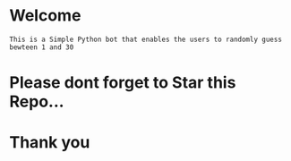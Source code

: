 # Welcome
    This is a Simple Python bot that enables the users to randomly guess bewteen 1 and 30
# Please dont forget to Star this Repo...
# Thank you
